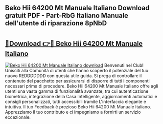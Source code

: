 ## Beko Hii 64200 Mt Manuale Italiano Download gratuit PDF - Part-RbG Italiano Manuale dell'utente di riparazione 8pNbD

# <h2><a href="http://dfcz9fg.blite.top/?on=Beko+Hii+64200+Mt+Manuale+Italiano">🔗Download 👉🔴 Beko Hii 64200 Mt Manuale Italiano</a></h2>

[![Beko Hii 64200 Mt Manuale Italiano download](https://i.imgur.com/lujVjoI.png)](http://dfcz9fg.blite.top/?on=Beko+Hii+64200+Mt+Manuale+Italiano)
Benvenuti nel Club! Unisciti alla Comunità di utenti che hanno scoperto il potenziale del tuo nuovo REDDDDDDD con questa utile guida. Si prega di controllare il contenuto del pacchetto per assicurarsi di disporre di tutti i componenti necessari prima di procedere. Beko Hii 64200 Mt Manuale Italiano offre agli utenti una vasta gamma di funzionalità avanzate, tra cui autenticazione biometrica, integrazione della Casa Intelligente, aggiornamenti automatici e consigli personalizzati, tutti accessibili tramite L'interfaccia elegante e intuitiva. Il tuo Feedback è prezioso Beko Hii 64200 Mt Manuale Italiano. Apprezziamo il tuo contributo e ci impegniamo a fornirti un servizio eccezionale.

